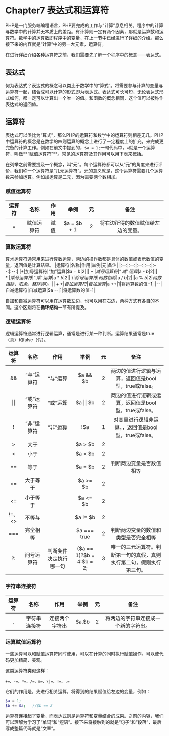 # Chapter7 表达式和运算符
PHP是一门服务端编程语言，PHP要完成的工作与“计算”息息相关。程序中的计算与数学中的计算并无本质上的差距。有计算则一定有两个因素，那就是运算数和运算符。数学中的运算数即程序中的变量，在上一节中已经进行了详细的介绍。那么接下来的内容就是“计算”中的另一大元素，运算符。

在进行详细介绍各种运算符之前，我们需要先了解一个程序中的概念——表达式。
## 表达式
何为表达式？表达式的概念可以类比于数学中的“算式”。将需要参与计算的变量与运算符一起，结合成可以计算的形式即为表达式。表达式可长可短，无论表达式形式如何，都一定可以计算出一个唯一的值。和函数的概念相同，这个值可以被称作表达式的返回值。
## 运算符
表达式可以类比为“算式”，那么PHP的运算符和数学中的运算符则相差无几。PHP中运算符的概念是在数学的四则运算的概念上进行了一定程度上的扩充，来完成更完备的计算工作。例如在前文中提到的，`$a = 1;`一句代码中，`=`就是一个运算符，叫做**“赋值运算符”**。常见的运算符及其作用可以用下表来概括。

在列举之前需要提及一个概念，叫“元”。每个运算符都可以从“元”的角度来进行评价，我们称一个运算符是“几元运算符”。元的意义就是，这个运算符需要几个运算数来参加运算。例如加运算是二元，因为需要两个数相加。

### 赋值运算符
|运算符|名称|作用|举例|元|备注|
|:--:|:--:|:--:|:--:|:--:|:--:|
|=|赋值运算符|赋值|$a = $b + 1|2|将右边所得的数值赋值给左边的变量。|

### 算数运算符
算术运算符通常用来进行算数运算，两边的操作数都是具体的数值或表示数值的变量，返回值是计算结果。
|运算符|名称|作用|举例|元|备注|
|:--:|:--:|:--:|:--:|:--:|:--:|
|+|加号运算符|“加”运算|$a + $b|2||
|-|减号运算符|“减”运算|$a - $b|2||
|*|乘号运算符|“乘”运算|$a * $b|2||
|/|除号运算符|两数相除|$a / $b|2||
|%|取模运算符|求余运算|$a % $b|2|两数相除，取余。整除得0。|
|++|自加运算符|自加运算|$a ++|1|将运算数的值+1|
|--|自减运算符|自减运算|$a --|1|将运算数的值-1|

自加和自减运算符可以用在运算数左边，也可以用在右边，两种方式有各自的不同。这个区别将在**循环结构**一节有所提及。


### 逻辑运算符
逻辑运算符通常进行逻辑运算，通常是进行某一种判断。运算结果通常是true（真）和false（假）。

|运算符|名称|作用|举例|元|备注|
|:--:|:--:|:--:|:--:|:--:|:--:|
|&&|“与”运算符|“与”运算|$a && $b|2|两边的值进行逻辑与运算，返回值是bool型，true或false。|
|\|\||“或”运算符|“或”运算|$a \|\| $b|2|两边的值进行逻辑或运算，返回值是bool型，true或false。|
|!|“非”运算符|“非”运算|!$a|1|对变量进行逻辑非运算，，返回值是bool型，true或false。|
|>|大于||$a > $b|2||
|<|小于||$a < $b|2||
|==|等于||$a = $b|2|判断两边变量是否数值相等|
|>=|大于等于||$a >= $b|2||
|<=|小于等于||$a <= $b|2||
|!=、<>|不等与||$a != $b|2||
|===|完全相等||$a === true|2|判断两边变量的数值和类型是否完全相等|
|?:|问号运算符|判断条件决定执行哪一句|(\$a == 1)?\$b = 4:$b = 2;|3|唯一的三元运算符。判断第一句的真假，真则执行第二句，假则执行第三句。|

### 字符串连接符
|运算符|名称|作用|举例|元|备注|
|:--:|:--:|:--:|:--:|:--:|:--:|
|.|字符串连接符|连接两个字符串|\$a.\$b|2|将两边的字符串连接成一个新的字符串。|

### 运算赋值运算符
一些运算可以和赋值运算符同时使用，可以在计算的同时执行赋值操作。可以使代码更加精简、美观。

这类运算符类似这样：

```
+=、-=、*=、/=、&=、\|=、!=、.=
```

它们的作用是，先进行相关运算，将得到的结果赋值给左边的变量，例如：

```php
$a = 1;
$b += $a;   //$b == 2
```

运算符连接起了变量，而表达式则是运算符和变量结合的成果。之前的内容，我们可以理解为学习了“单词”和“短语”。接下来将接触到的就是“句子”和“段落”，最后写成整篇代码就是“文章”。
